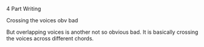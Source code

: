 4 Part Writing

Crossing the voices obv bad

But overlapping voices is another not so obvious bad.
It is basically crossing the voices across different chords.

